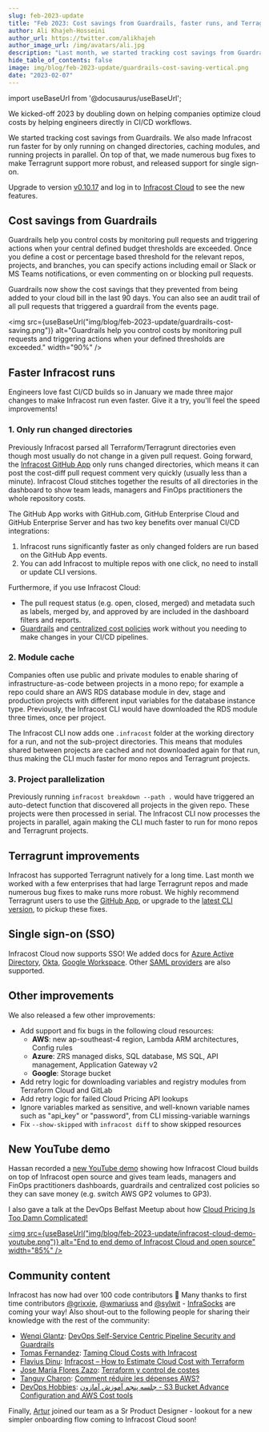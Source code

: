 ```yaml
---
slug: feb-2023-update
title: "Feb 2023: Cost savings from Guardrails, faster runs, and Terragrunt improvements!"
author: Ali Khajeh-Hosseini
author_url: https://twitter.com/alikhajeh
author_image_url: /img/avatars/ali.jpg
description: "Last month, we started tracking cost savings from Guardrails. We also made Infracost run faster by only running on changed directories, caching modules, and running projects in parallel. On top of that, we made numerous bug fixes to make Terragrunt support more robust, and released support for single sign-on."
hide_table_of_contents: false
image: img/blog/feb-2023-update/guardrails-cost-saving-vertical.png
date: "2023-02-07"
---
```


import useBaseUrl from '@docusaurus/useBaseUrl';

We kicked-off 2023 by doubling down on helping companies optimize cloud costs by helping engineers directly in CI/CD workflows.

We started tracking cost savings from Guardrails. We also made Infracost run faster for by only running on changed directories, caching modules, and running projects in parallel. On top of that, we made numerous bug fixes to make Terragrunt support more robust, and released support for single sign-on.

<!--truncate-->

Upgrade to version [v0.10.17](/docs/#1-install-infracost) and log in to [Infracost Cloud](https://dashboard.infracost.io) to see the new features.

## Cost savings from Guardrails

Guardrails help you control costs by monitoring pull requests and triggering actions when your central defined budget thresholds are exceeded. Once you define a cost or percentage based threshold for the relevant repos, projects, and branches, you can specify actions including email or Slack or MS Teams notifications, or even commenting on or blocking pull requests.

Guardrails now show the cost savings that they prevented from being added to your cloud bill in the last 90 days. You can also see an audit trail of all pull requests that triggered a guardrail from the events page.

<img src={useBaseUrl("img/blog/feb-2023-update/guardrails-cost-saving.png")} alt="Guardrails help you control costs by monitoring pull requests and triggering actions when your defined thresholds are exceeded." width="90%" />

## Faster Infracost runs

Engineers love fast CI/CD builds so in January we made three major changes to make Infracost run even faster. Give it a try, you'll feel the speed improvements!

### 1. Only run changed directories

Previously Infracost parsed all Terraform/Terragrunt directories even though most usually do not change in a given pull request. Going forward, the [Infracost GitHub App](/docs/integrations/github_app/) only runs changed directories, which means it can post the cost-diff pull request comment very quickly (usually less than a minute). Infracost Cloud stitches together the results of all directories in the dashboard to show team leads, managers and FinOps practitioners the whole repository costs. 

The GitHub App works with GitHub.com, GitHub Enterprise Cloud and GitHub Enterprise Server and has two key benefits over manual CI/CD integrations:
  1. Infracost runs significantly faster as only changed folders are run based on the GitHub App events.
  2. You can add Infracost to multiple repos with one click, no need to install or update CLI versions.

Furthermore, if you use Infracost Cloud:
  - The pull request status (e.g. open, closed, merged) and metadata such as labels, merged by, and approved by are included in the dashboard filters and reports.
  - [Guardrails](/docs/infracost_cloud/guardrails/) and [centralized cost policies](/docs/infracost_cloud/cost_policies/) work without you needing to make changes in your CI/CD pipelines.

### 2. Module cache

Companies often use public and private modules to enable sharing of infrastructure-as-code between projects in a mono repo; for example a repo could share an AWS RDS database module in dev, stage and production projects with different input variables for the database instance type. Previously, the Infracost CLI would have downloaded the RDS module three times, once per project.

The Infracost CLI now adds one `.infracost` folder at the working directory for a run, and not the sub-project directories. This means that modules shared between projects are cached and not downloaded again for that run, thus making the CLI much faster for mono repos and Terragrunt projects.

### 3. Project parallelization

Previously running `infracost breakdown --path .` would have triggered an auto-detect function that discovered all projects in the given repo. These projects were then processed in serial. The Infracost CLI now processes the projects in parallel, again making the CLI much faster to run for mono repos and Terragrunt projects.

## Terragrunt improvements

Infracost has supported Terragrunt natively for a long time. Last month we worked with a few enterprises that had large Terragrunt repos and made numerous bug fixes to make runs more robust. We highly recommend Terragrunt users to use the [GitHub App](/docs/integrations/github_app/), or upgrade to the [latest CLI version](/docs/#1-install-infracost), to pickup these fixes.

## Single sign-on (SSO)

Infracost Cloud now supports SSO! We added docs for [Azure Active Directory](/docs/infracost_cloud/sso/azure_active_directory/), [Okta](/docs/infracost_cloud/sso/okta/), [Google Workspace](/docs/infracost_cloud/sso/google_workspace/). Other [SAML providers](/docs/infracost_cloud/sso/other_saml/) are also supported.

## Other improvements

We also released a few other improvements:

- Add support and fix bugs in the following cloud resources:
  - **AWS**: new ap-southeast-4 region, Lambda ARM architectures, Config rules
  - **Azure**: ZRS managed disks, SQL database, MS SQL, API management, Application Gateway v2
  - **Google**: Storage bucket
- Add retry logic for downloading variables and registry modules from Terraform Cloud and GitLab
- Add retry logic for failed Cloud Pricing API lookups
- Ignore variables marked as sensitive, and well-known variable names such as "api_key" or "password", from CLI missing-variable warnings
- Fix `--show-skipped` with `infracost diff` to show skipped resources

## New YouTube demo

Hassan recorded a [new YouTube demo](https://www.youtube.com/watch?v=DDi6GE9RIik) showing how Infracost Cloud builds on top of Infracost open source and gives team leads, managers and FinOps practitioners dashboards, guardrails and centralized cost policies so they can save money (e.g. switch AWS GP2 volumes to GP3).

I also gave a talk at the DevOps Belfast Meetup about how [Cloud Pricing Is Too Damn Complicated!](https://www.youtube.com/watch?v=oRQPPIn5NTw)

<a href="https://www.youtube.com/watch?v=DDi6GE9RIik"><img src={useBaseUrl("img/blog/feb-2023-update/infracost-cloud-demo-youtube.png")} alt="End to end demo of Infracost Cloud and open source" width="85%" /></a>

## Community content

Infracost has now had over 100 code contributors 🚀 Many thanks to first time contributors [@grixxie](https://github.com/grixxie), [@wmariuss](https://github.com/wmariuss) and [@sylwit](https://github.com/sylwit) - [InfraSocks](https://twitter.com/AliKhajeh/status/1510310791508946945) are coming your way! Also shout-out to the following people for sharing their knowledge with the rest of the community:
- [Wenqi Glantz](https://www.linkedin.com/in/wenqi-glantz-b5448a5a/): [DevOps Self-Service Centric Pipeline Security and Guardrails](https://betterprogramming.pub/devops-self-service-centric-pipeline-security-and-guardrails-b3f1252c3c42)
- [Tomas Fernandez](https://www.linkedin.com/in/pablo-tomas-fernandez-b6077514/): [Taming Cloud Costs with Infracost](https://semaphoreci.com/blog/infracost)
- [Flavius Dinu](https://www.linkedin.com/in/flaviuscristiandinu/): [Infracost – How to Estimate Cloud Cost with Terraform](https://spacelift.io/blog/terraform-cost-estimation-using-infracost)
- [Jose María Flores Zazo](https://www.linkedin.com/in/jmfloreszazo/): [Terraform y control de costes](https://jmfloreszazo.com/terraform-y-control-de-costes/)
- [Tanguy Charon](https://www.linkedin.com/in/tanguy-charon-356ba291/): [Comment réduire les dépenses AWS?](https://www.linkedin.com/feed/update/urn:li:activity:7023231986110504961)
- [DevOps Hobbies](https://www.youtube.com/@devopshobbies): [ جلسه پنجم آموزش آمازون - ‌S3 ‌‌Bucket Advance Configuration and AWS Cost tools](https://www.youtube.com/watch?v=iPe-WTmRlkM&t=1595s)

Finally, [Artur](https://www.linkedin.com/in/artur-a-janas/) joined our team as a Sr Product Designer - lookout for a new simpler onboarding flow coming to Infracost Cloud soon!
